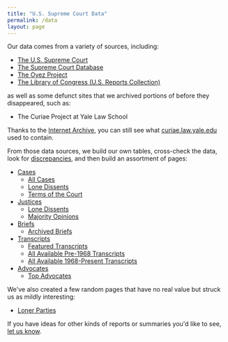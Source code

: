 ```yaml
---
title: "U.S. Supreme Court Data"
permalink: /data
layout: page
---
```


Our data comes from a variety of sources, including:

- [The U.S. Supreme Court](https://www.supremecourt.gov/)
- [The Supreme Court Database](http://scdb.wustl.edu/)
- [The Oyez Project](https://www.oyez.org/)
- [The Library of Congress (U.S. Reports Collection)](https://www.loc.gov/collections/united-states-reports/)

as well as some defunct sites that we archived portions of before they disappeared, such as:

- The Curiae Project at Yale Law School

Thanks to the [Internet Archive](https://web.archive.org/), you can still see what [curiae.law.yale.edu](https://web.archive.org/web/20081020193042/http://curiae.law.yale.edu/) used to contain.

From those data sources, we build our own tables, cross-check the data, look for [discrepancies](/blog/2019/02/18/),
and then build an assortment of pages:

- [Cases](/cases)
  - [All Cases](/cases/all)
  - [Lone Dissents](/cases/loners)
  - [Terms of the Court](/cases/terms)
- [Justices](/justices)
  - [Lone Dissents](/justices/loners)
  - [Majority Opinions](/justices/all)
- [Briefs](/briefs)
  - [Archived Briefs](/briefs/archived)
- [Transcripts](/transcripts)
  - [Featured Transcripts](/transcripts/featured)
  - [All Available Pre-1968 Transcripts](/transcripts/pre-1968)
  - [All Available 1968-Present Transcripts](/transcripts/scotus)
- [Advocates](/advocates/top100)
  - [Top Advocates](/advocates/top100#top-advocates)

We've also created a few random pages that have no real value but struck us as mildly interesting:

- [Loner Parties](/trivia/parties)

If you have ideas for other kinds of reports or summaries you'd like to see, [let us know](mailto:loners@pcjs.org).
